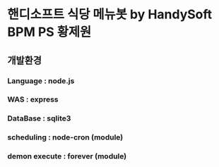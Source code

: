 # 핸디소프트 식당 메뉴봇 by HandySoft BPM PS 황제원

## 개발환경
### Language      : node.js
### WAS           : express
### DataBase      : sqlite3
### scheduling    : node-cron (module)
### demon execute : forever (module)
